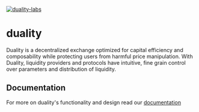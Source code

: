 [![duality-labs](https://circleci.com/gh/duality-labs/duality.svg?style=svg&circle-token=284243a40cb1faeb2751d60ad8046ceb87573865)](<https://app.circleci.com/pipelines/github/duality-labs/duality>)
# duality
Duality is a decentralized exchange optimized for capital efficiency and composability while protecting users from harmful price manipulation. With Duality, liquidity providers and protocols have intuitive, fine grain control over parameters and distribution of liquidity.
## Documentation
For more on duality's functionality and design read our [documentation](https://app.gitbook.com/o/upl0shA1MRZWWHZNcCvW/s/WV9tVqtA3ykFQ1XFSEw1/concepts)
